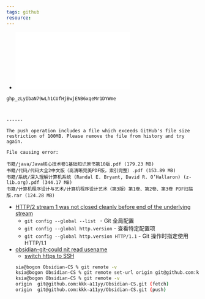 ```yaml
---
tags: github 
resource: 
---
```

- ![](lecture-note/github-recovery-codes.txt)

```
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



------

The push operation includes a file which exceeds GitHub's file size restriction of 100MB. Please remove the file from history and try again.

File causing error:

书籍/java/Java核心技术卷1基础知识原书第10版.pdf (179.23 MB)
书籍/代码/代码大全2中文版（高清晰完美PDF版，索引完整）.pdf (153.89 MB)
书籍/系统/深入理解计算机系统 (Randal E. Bryant, David R. O’Hallaron) (z-lib.org).pdf (344.17 MB)
书籍/计算机程序设计与艺术/计算机程序设计艺术（第3版）第1卷、第2卷、第3卷 PDF扫描版.rar (124.28 MB)
```

- [HTTP/2 stream 1 was not closed cleanly before end of the underlying stream](https://forum.manjaro.org/t/http-2-stream-1-was-not-closed-cleanly-before-end-of-the-underlying-stream/96725)
	- `git config --global --list `   -  Git 全局配置
	- `git config --global http.version`   - 查看特定配置项
	- `git config --global http.version HTTP/1.1`    - Git 操作时指定使用 HTTP/1.1
- [obsidian-git-could nit read usename](https://github.com/denolehov/obsidian-git/issues/254)
	- [switch https to SSH](https://docs.github.com/en/get-started/getting-started-with-git/managing-remote-repositories#switching-remote-urls-from-https-to-ssh)
	``` bash
	sia@bogon Obsidian-CS % git remote -v
	ksia@bogon Obsidian-CS % git remote set-url origin git@github.com:kkk-a11yy/Obsidian-CS.git
	ksia@bogon Obsidian-CS % git remote -v
	origin	git@github.com:kkk-a11yy/Obsidian-CS.git (fetch)
	origin	git@github.com:kkk-a11yy/Obsidian-CS.git (push)
	```